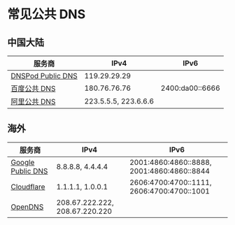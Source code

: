 # 常见公共 DNS

## 中国大陆

| 服务商                                                       | IPv4                 | IPv6            |
| ------------------------------------------------------------ | -------------------- | --------------- |
| [DNSPod Public DNS](https://www.dnspod.cn/Products/Public.DNS) | 119.29.29.29         |                 |
| [百度公共 DNS](https://dudns.baidu.com/intro/publicdns/)     | 180.76.76.76         | 2400:da00::6666 |
| [阿里公共 DNS](http://alidns.com)                            | 223.5.5.5, 223.6.6.6 |                 |

## 海外

| 服务商                                                       | IPv4                           | IPv6                                       |
| ------------------------------------------------------------ | ------------------------------ | ------------------------------------------ |
| [Google Public DNS](https://developers.google.cn/speed/public-dns/docs/using) | 8.8.8.8, 4.4.4.4               | 2001:4860:4860::8888, 2001:4860:4860::8844 |
| [Cloudflare](https://1.1.1.1/dns/)                           | 1.1.1.1, 1.0.0.1               | 2606:4700:4700::1111, 2606:4700:4700::1001 |
| [OpenDNS](https://www.opendns.com)                           | 208.67.222.222, 208.67.220.220 |                                            |

